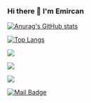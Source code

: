 ### Hi there 👋 I'm Emircan 
[![Anurag's GitHub stats](https://github-readme-stats.vercel.app/api?username=emircanaksu&show_icons=true&theme=highcontrast)](https://github.com/anuraghazra/github-readme-stats)

[![Top Langs](https://github-readme-stats.vercel.app/api/top-langs/?username=emircanaksu&show_icons=true&theme=highcontrast)](https://github.com/anuraghazra/github-readme-stats)









[![](https://img.shields.io/github/followers/emircanaksu?style=social)](https://www.github.com/EmircanAksu)

[![](https://img.shields.io/badge/linkedin-%230077B5.svg?&style=for-the-badge&logo=linkedin&logoColor=white)](https://www.linkedin.com/in/EmircanAksu/)



[![](https://img.shields.io/badge/instagram-%23E4405F.svg?&style=for-the-badge&logo=instagram&logoColor=white)](https://instagram.com/emircan__aksu)

[![Mail Badge](https://img.shields.io/badge/emircanaksu43@gmail.com-c14438?style=for-the-badge&logo=Gmail&logoColor=white&link=mailto:emircanaksu43@gmail.com)](mailto:emircanaksu43@gmail.com)
<!--
**EmircanAksu/emircanaksu** is a ✨ _special_ ✨ repository because its `README.md` (this file) appears on your GitHub profile.

Here are some ideas to get you started:

- 🔭 I’m currently working on ...
- 🌱 I’m currently learning ...
- 👯 I’m looking to collaborate on ...
- 🤔 I’m looking for help with ...
- 💬 Ask me about ...
- 📫 How to reach me: ...
- 😄 Pronouns: ...
- ⚡ Fun fact: ...


-->

